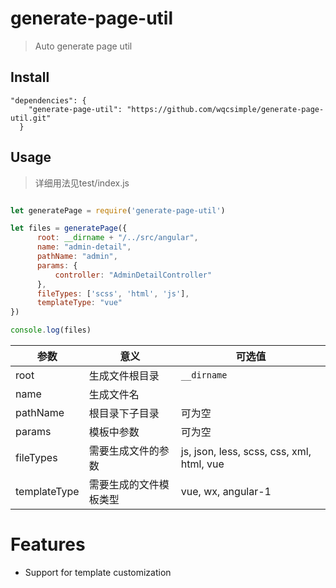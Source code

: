 # generate-page-util

> Auto generate page util


## Install

```
"dependencies": {
    "generate-page-util": "https://github.com/wqcsimple/generate-page-util.git"
  }
```

## Usage
> 详细用法见test/index.js
```js

let generatePage = require('generate-page-util')

let files = generatePage({
      root: __dirname + "/../src/angular",
      name: "admin-detail",
      pathName: "admin",
      params: {
          controller: "AdminDetailController"
      },
      fileTypes: ['scss', 'html', 'js'],
      templateType: "vue"
})

console.log(files)

```

| 参数 | 意义  | 可选值 |
| ------------ | ------------ | ------------ |
|  root | 生成文件根目录  | `__dirname` |
|  name | 生成文件名 |   |
|  pathName | 根目录下子目录 | 可为空  |
|  params | 模板中参数 | 可为空  |
|  fileTypes | 需要生成文件的参数 | js, json, less, scss, css, xml, html, vue  |
|  templateType | 需要生成的文件模板类型 | vue, wx, angular-1  |



# Features
- Support for template customization
